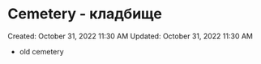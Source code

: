 # Cemetery - кладбище

Created: October 31, 2022 11:30 AM
Updated: October 31, 2022 11:30 AM

- old cemetery